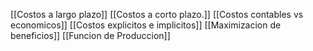[[Costos a largo plazo]]
[[Costos a corto plazo.]]
[[Costos contables vs economicos]]
[[Costos explicitos e implicitos]]
[[Maximizacion de beneficios]]
[[Funcion de Produccion]]
